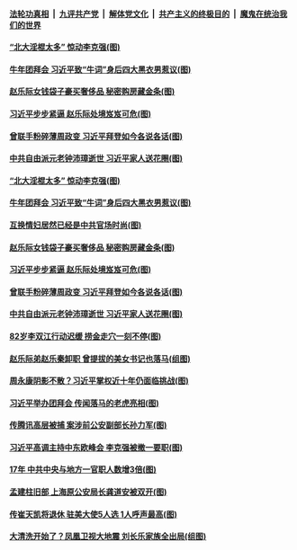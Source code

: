 ####  [法轮功真相](../../../../basic/blob/master/README.md?t=02141401) &nbsp;|&nbsp; [九评共产党](../../../../9ping.md/blob/master/README.md?t=02141401) &nbsp;|&nbsp; [解体党文化](../../../../jtdwh.md/blob/master/README.md?t=02141401)  &nbsp;|&nbsp; [共产主义的终极目的](../../../../gczydzjmd.md/blob/master/README.md?t=02141401) &nbsp;|&nbsp; [魔鬼在统治我们的世界](../../../../mgztzwmdsj.md/blob/master/README.md?t=02141401) 

#### [“北大淫棍太多” 惊动李克强(图)](../pages/p2/962455.md?t=02141401) 

#### [牛年团拜会 习近平致“牛词”身后四大黑衣男惹议(图)](../pages/p2/962366.md?t=02141401) 

#### [赵乐际女钱袋子豪买奢侈品 秘密购房藏金条(图)](../pages/p2/962393.md?t=02141401) 

#### [习近平步步紧逼 赵乐际处境岌岌可危(图)](../pages/p2/962370.md?t=02141401) 

#### [曾联手粉碎薄周政变 习近平拜登如今各说各话(图)](../pages/p2/962334.md?t=02141401) 

#### [中共自由派元老钟沛璋逝世 习近平家人送花圈(图)](../pages/p2/962300.md?t=02141401) 

#### [“北大淫棍太多” 惊动李克强(图)](../pages/p2/962455.md?t=02141401) 


#### [牛年团拜会 习近平致“牛词”身后四大黑衣男惹议(图)](../pages/p2/962366.md?t=02141401) 

#### [互换情妇居然已经是中共官场时尚(图)](../pages/p2/962359.md?t=02141401) 

#### [赵乐际女钱袋子豪买奢侈品 秘密购房藏金条(图)](../pages/p2/962393.md?t=02141401) 

#### [习近平步步紧逼 赵乐际处境岌岌可危(图)](../pages/p2/962370.md?t=02141401) 

#### [曾联手粉碎薄周政变 习近平拜登如今各说各话(图)](../pages/p2/962334.md?t=02141401) 

#### [中共自由派元老钟沛璋逝世 习近平家人送花圈(图)](../pages/p2/962300.md?t=02141401) 

#### [82岁李双江行动迟缓 捞金走穴一刻不停(图)](../pages/p2/962284.md?t=02141401) 


#### [赵乐际弟赵乐秦卸职 曾提拔的美女书记也落马(组图)](../pages/p2/962269.md?t=02141401) 

#### [周永康阴影不散？习近平掌权近十年仍面临挑战(图)](../pages/p2/962264.md?t=02141401) 

#### [习近平举办团拜会 传闻落马的老虎亮相(图)](../pages/p2/962199.md?t=02141401) 

#### [传腾讯高层被捕 案涉前公安副部长孙力军(图)](../pages/p2/962205.md?t=02141401) 

#### [习近平高调主持中东欧峰会 李克强被撤一要职(图)](../pages/p2/962158.md?t=02141401) 

#### [17年 中共中央与地方一官职人数增3倍(图)](../pages/p2/962123.md?t=02141401) 

#### [孟建柱旧部 上海原公安局长龚道安被双开(图)](../pages/p2/962085.md?t=02141401) 


#### [传崔天凯将退休 驻美大使5人选 1人呼声最高(图)](../pages/p2/962056.md?t=02141401) 

#### [大清洗开始了？凤凰卫视大地震 刘长乐家族全出局(组图)](../pages/p2/962040.md?t=02141401) 

